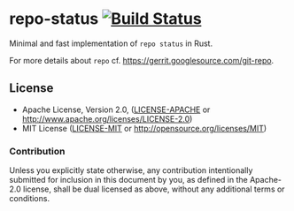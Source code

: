 # repo-status [![Build Status](https://travis-ci.com/boxdot/repo-status-rs.svg?branch=master)](https://travis-ci.com/boxdot/repo-status-rs)

Minimal and fast implementation of `repo status` in Rust.

For more details about `repo` cf. https://gerrit.googlesource.com/git-repo.

## License

 * Apache License, Version 2.0, ([LICENSE-APACHE](LICENSE-APACHE) or
   http://www.apache.org/licenses/LICENSE-2.0)
 * MIT License ([LICENSE-MIT](LICENSE-MIT) or
   http://opensource.org/licenses/MIT)

### Contribution

Unless you explicitly state otherwise, any contribution intentionally submitted
for inclusion in this document by you, as defined in the Apache-2.0 license,
shall be dual licensed as above, without any additional terms or conditions.

